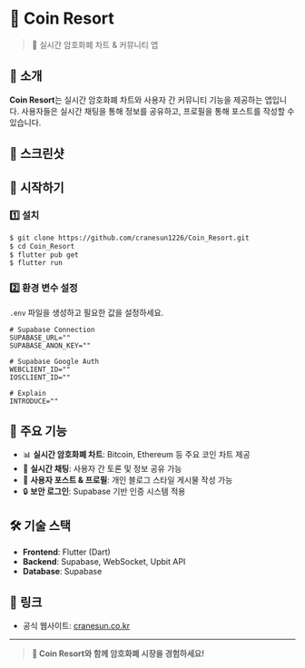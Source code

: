 # 🌟 Coin Resort
> 🚀 실시간 암호화폐 차트 & 커뮤니티 앱

## 📖 소개
**Coin Resort**는 실시간 암호화폐 차트와 사용자 간 커뮤니티 기능을 제공하는 앱입니다.
사용자들은 실시간 채팅을 통해 정보를 공유하고, 프로필을 통해 포스트를 작성할 수 있습니다.

## 📸 스크린샷

## 🚀 시작하기

### 1️⃣ 설치
```bash
$ git clone https://github.com/cranesun1226/Coin_Resort.git
$ cd Coin_Resort
$ flutter pub get
$ flutter run
```

### 2️⃣ 환경 변수 설정
`.env` 파일을 생성하고 필요한 값을 설정하세요.
```
# Supabase Connection
SUPABASE_URL=""
SUPABASE_ANON_KEY=""

# Supabase Google Auth
WEBCLIENT_ID=""
IOSCLIENT_ID=""

# Explain
INTRODUCE=""
```

## 📌 주요 기능
- 📊 **실시간 암호화폐 차트**: Bitcoin, Ethereum 등 주요 코인 차트 제공
- 💬 **실시간 채팅**: 사용자 간 토론 및 정보 공유 가능
- 📝 **사용자 포스트 & 프로필**: 개인 블로그 스타일 게시물 작성 가능
- 🔒 **보안 로그인**: Supabase 기반 인증 시스템 적용

## 🛠 기술 스택
- **Frontend**: Flutter (Dart)
- **Backend**: Supabase, WebSocket, Upbit API
- **Database**: Supabase

## 🔗 링크
- 공식 웹사이트: [cranesun.co.kr](https://www.cranesun.co.kr)

---

> **🚀 Coin Resort와 함께 암호화폐 시장을 경험하세요!**

